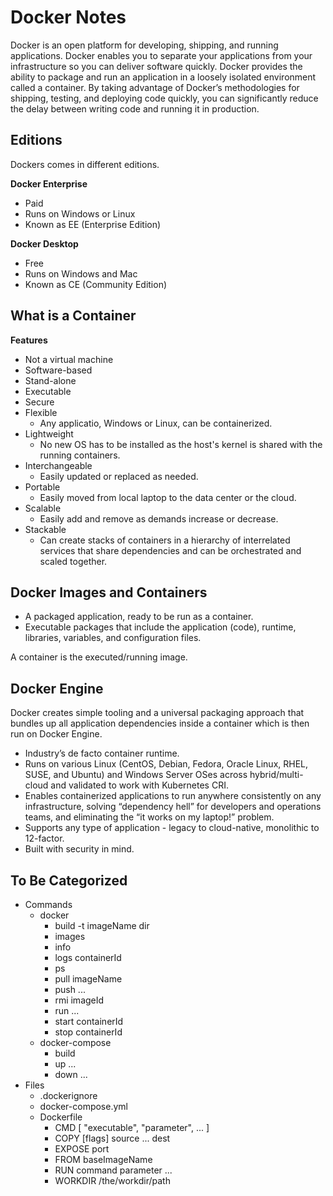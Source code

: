 # Docker Notes

Docker is an open platform for developing, shipping, and running applications. Docker enables you to separate your applications from your infrastructure so you can deliver software quickly. Docker provides the ability to package and run an application in a loosely isolated environment called a container. By taking advantage of Docker’s methodologies for shipping, testing, and deploying code quickly, you can significantly reduce the delay between writing code and running it in production.

## Editions

Dockers comes in different editions.

**Docker Enterprise**

- Paid
- Runs on Windows or Linux
- Known as EE (Enterprise Edition)

**Docker Desktop**

- Free
- Runs on Windows and Mac
- Known as CE (Community Edition)


## What is a Container

**Features**

- Not a virtual machine
- Software-based
- Stand-alone
- Executable
- Secure
- Flexible
	+ Any applicatio, Windows or Linux, can be containerized.
- Lightweight
	+ No new OS has to be installed as the host's kernel is shared with the running containers.
- Interchangeable
	+ Easily updated or replaced as needed.
- Portable
	+ Easily moved from local laptop to the data center or the cloud.
- Scalable
	+ Easily add and remove as demands increase or decrease.
- Stackable
	+ Can create stacks of containers in a hierarchy of interrelated services that share dependencies and can be orchestrated and scaled together.


## Docker Images and Containers

- A packaged application, ready to be run as a container.
- Executable packages that include the application (code), runtime, libraries, variables, and configuration files.

A container is the executed/running image.


## Docker Engine

Docker creates simple tooling and a universal packaging approach that bundles up all application dependencies inside a container which is then run on Docker Engine.

- Industry’s de facto container runtime.
- Runs on various Linux (CentOS, Debian, Fedora, Oracle Linux, RHEL, SUSE, and Ubuntu) and Windows Server OSes across hybrid/multi-cloud and validated to work with Kubernetes CRI.
- Enables containerized applications to run anywhere consistently on any infrastructure, solving “dependency hell” for developers and operations teams, and eliminating the “it works on my laptop!” problem.
- Supports any type of application - legacy to cloud-native, monolithic to 12-factor.
- Built with security in mind.


## To Be Categorized

- Commands
	+ docker
		* build -t imageName dir
		* images
		* info
		* logs containerId
		* ps
		* pull imageName
		* push ...
		* rmi imageId
		* run ...
		* start containerId
		* stop containerId
	+ docker-compose
		* build
		* up ...
		* down ...
- Files
	+ .dockerignore
	+ docker-compose.yml
	+ Dockerfile
		* CMD [ "executable", "parameter", ... ]
		* COPY [flags] source ... dest
		* EXPOSE port
		* FROM baseImageName
		* RUN command parameter ...
		* WORKDIR /the/workdir/path
